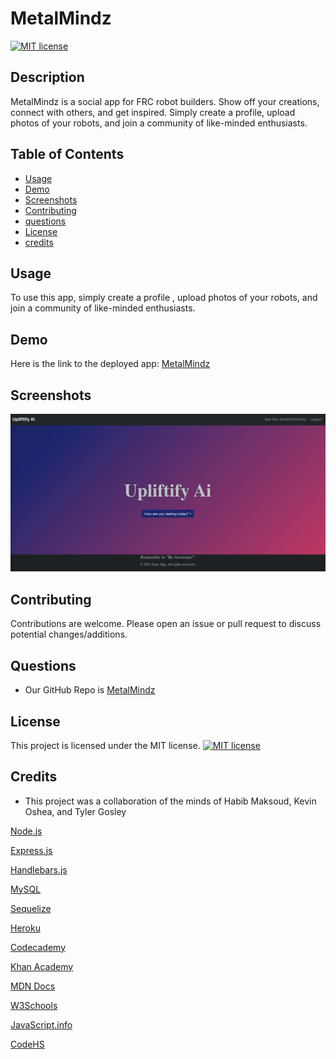 # MetalMindz

[![MIT license](https://img.shields.io/badge/License-MIT-brightgreen.svg)](https://opensource.org/licenses/MIT)

## Description

MetalMindz is a social app for FRC robot builders. Show off your creations, connect with others, and get inspired. Simply create a profile, upload photos of your robots, and join a community of like-minded enthusiasts.

## Table of Contents

- [Usage](#usage)
- [Demo](#demo)
- [Screenshots](#screenshots)
- [Contributing](#contributing)
- [questions](#questions)
- [License](#license)
- [credits](#credits)

## Usage

To use this app, simply create a profile , upload photos of your robots, and join a community of like-minded enthusiasts.

## Demo

Here is the link to the deployed app: [MetalMindz](https://metal-mindz.herokuapp.com/)

## Screenshots
![Screenshot](./Main/public/Assets/upliftify-ai-homepage-ss.png)

## Contributing

Contributions are welcome. Please open an issue or pull request to discuss potential changes/additions.

## Questions

- Our GitHub Repo is [MetalMindz](https://github.com/mynamebrogrammer/MetalMindz)

## License

This project is licensed under the MIT license. [![MIT license](https://img.shields.io/badge/License-MIT-brightgreen.svg)](https://opensource.org/licenses/MIT)

## Credits

- This project was a collaboration of the minds of Habib Maksoud, Kevin Oshea, and Tyler Gosley

[Node.js](https://nodejs.org/en/docs)

[Express.js](https://expressjs.com/en/guide/routing.html#express-router)

[Handlebars.js](https://handlebarsjs.com/guide/#what-is-handlebars)

[MySQL](https://dev.mysql.com/doc/mysql-getting-started/en/)

[Sequelize](https://sequelize.org/)

[Heroku](https://devcenter.heroku.com/categories/reference)

[Codecademy](https://www.codecademy.com/learn)

[Khan Academy](https://www.khanacademy.org/)

[MDN Docs](https://developer.mozilla.org/en-US/)

[W3Schools](https://www.w3schools.com/js/default.asp)

[JavaScript.info](https://javascript.info/)

[CodeHS](https://codehs.com/)